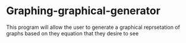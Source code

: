 # Graphing-graphical-generator
This program will allow the user to generate a graphical reprsetation of graphs based on they equation that they desire to see
